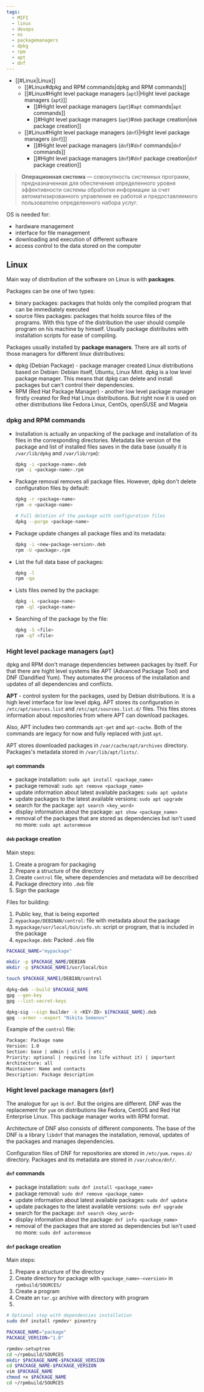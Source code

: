 ```yaml
---
tags:
  - MIFI
  - linux
  - devops
  - os
  - packagemanagers
  - dpkg
  - rpm
  - apt
  - dnf
---
```

- [[#Linux|Linux]]
	- [[#Linux#dpkg and RPM commands|dpkg and RPM commands]]
	- [[#Linux#Hight level package managers (`apt`)|Hight level package managers (`apt`)]]
		- [[#Hight level package managers (`apt`)#`apt` commands|`apt` commands]]
		- [[#Hight level package managers (`apt`)#`deb` package creation|`deb` package creation]]
	- [[#Linux#Hight level package managers (`dnf`)|Hight level package managers (`dnf`)]]
		- [[#Hight level package managers (`dnf`)#`dnf` commands|`dnf` commands]]
		- [[#Hight level package managers (`dnf`)#`dnf` package creation|`dnf` package creation]]

> **Операционная система** — совокупность системных программ, предназначенная для обеспечения определенного уровня эффективности системы обработки информации за счет автоматизированного управления ее работой и предоставляемого пользователю определенного набора услуг.

OS is needed for:
- hardware management
- interface for file management
- downloading and execution of different software
- access control to the data stored on the computer
## Linux
Main way of distribution of the software on Linux is with **packages**. 

Packages can be one of two types:
- binary packages: packages that holds only the compiled program that can be immediately executed
- source files packages: packages that holds source files of the programs. With this type of the distribution the user should compile program on his machine by himself. Usually package distributes with installation scripts for ease of compiling.

Packages usually installed by **package managers**. There are all sorts of those managers for different linux distributives:
- dpkg (Debian Package) - package manager created Linux distributions based on Debian: Debian itself, Ubuntu, Linux Mint. dpkg is a low level package manager. This means that dpkg can delete and install packages but can't control their dependencies.
- RPM (Red Hat Package Manager) - another low level package manager firstly created for Red Hat Linux distributions. But right now it is used on other distributions like Fedora Linux, CentOs, openSUSE and Mageia

### dpkg and RPM commands
- Installation is actually an unpacking of the package and installation of its files in the corresponding directories. Metadata like version of the package and list of installed files saves in the data base (usually it is `/var/lib/dpkg` and `/var/lib/rpm`):

	```bash
	dpkg -i <package-name>.deb
	rpm -i <package-name>.rpm
	```

- Package removal removes all package files. However, dpkg don't delete configuration files by default:

	```bash
	dpkg -r <package-name>
	rpm -e <package-name>

	# Full deletion of the package with configuration files
	dpkg --purge <package-name>
	```

- Package update changes all package files and its metadata:

	```bash
	dpkg -i <new-package-version>.deb
	rpm -U <package>.rpm
	```

- List the full data base of packages:

	```bash
	dpkg -l
	rpm -qa
	```

- Lists files owned by the package:

	```bash
	dpkg -L <package-name>
	rpm -ql <package-name>
	```

- Searching of the package by the file:

	```bash
	dpkg -S <file>
	rpm -qf <file>
	```

### Hight level package managers (`apt`)

dpkg and RPM don't manage dependencies between packages by itself. For that there are hight level systems like APT (Advanced Package Tool) and DNF (Dandified Yum). They automates the process of the installation and updates of all dependencies and conflicts.

**APT** - control system for the packages, used by Debian distributions. It is a high level interface for low level dpkg. APT stores its configuration in `/etc/apt/sources.list` and `/etc/apt/sources.list.d/` files. This files stores information about repositories from where APT can download packages.

Also, APT includes two commands `apt-get` and `apt-cache`. Both of the commands are legacy for now and fully replaced with just `apt`.

APT stores downloaded packages in `/var/cache/apt/archives` directory. Packages's metadata stored in `/var/lib/apt/lists/`.

#### `apt` commands

- package installation: `sudo apt install <package_name>`
- package removal: `sudo apt remove <package_name>`
- update information about latest available packages: `sudo apt update`
- update packages to the latest available versions: `sudo apt upgrade`
- search for the package: `apt search <key_word>`
- display information about the package: `apt show <package_name>`
- removal of the packages that are stored as dependencies but isn't used no more: `sudo apt autoremove`

#### `deb` package creation

Main steps:
1. Create a program for packaging
2. Prepare a structure of the directory
3. Create `control` file, where dependencies and metadata will be described
4. Package directory into `.deb` file
5. Sign the package

Files for building:
1. Public key, that is being exported
2. `mypackage/DEBINAN/control`: file with metadata about the package
3. `mypackage/usr/local/bin/info.sh`: script or program, that is included in the package
4. `mypackage.deb`: Packed `.deb` file

```bash
PACKAGE_NAME="mypackage"

mkdir -p $PACKAGE_NAME/DEBIAN
mkdir -p $PACKAGE_NAME1/usr/local/bin

touch $PACKAGE_NAME1/DEBIAN/control

dpkg-deb --build $PACKAGE_NAME
gpg --gen-key
gpg --list-secret-keys

dpkg-sig --sign builder -k <KEY-ID> ${PACKAGE_NAME}.deb
gpg --armor --export "Nikita Semenov"
```

Example of the `control` file:

```txt
Package: Package name
Version: 1.0
Section: base | admin | utils | etc
Priority: optional | required (no life without it) | important
Architecture: all
Maintainer: Name and contacts
Description: Package description
```
### Hight level package managers (`dnf`)

The analogue for `apt` is `dnf`. But the origins are different. DNF was the replacement for `yum` on distributions like Fedora, CentOS and Red Hat Enterprise Linux. This package manager works with RPM format.

Architecture of DNF also consists of different components. The base of the DNF is a library `libdnf` that manages the installation, removal, updates of the packages and manages dependencies. 

Configuration files of DNF for repositories are stored in `/etc/yum.repos.d/` directory. Packages and its metadata are stored in `/var/cahce/dnf/`.

#### `dnf` commands

- package installation: `sudo dnf install <package_name>`
- package removal: `sudo dnf remove <package_name>`
- update information about latest available packages: `sudo dnf update`
- update packages to the latest available versions: `sudo dnf upgrade`
- search for the package: `dnf search <key_word>`
- display information about the package: `dnf info <package_name>`
- removal of the packages that are stored as dependencies but isn't used no more: `sudo dnf autoremove`

#### `dnf` package creation

Main steps:
1. Prepare a structure of the directory
2. Create directory for package with `<package_name>-<version>` in `rpmbuild/SOURCES/`
3. Create a program
4. Create an `tar.gz` archive with directory with program
5. 

```bash
# Optional step with dependencies installation
sudo dnf install rpmdev* pinentry

PACKAGE_NAME="package"
PACKAGE_VERSION="1.0"

rpmdev-setuptree
cd ~/rpmbuild/SOURCES
mkdir $PACKAGE_NAME-$PACKAGE_VERSION
cd $PACKAGE_NAME-$PACKAGE_VERSION
vim $PACKAGE_NAME
chmod +x $PACKAGE_NAME
cd ~/rpmbuild/SOURCES
```
